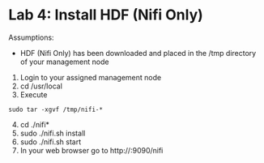 # Lab 4: Install HDF (Nifi Only)

Assumptions:

- HDF (Nifi Only) has been downloaded and placed in the /tmp directory of your management node

1. Login to your assigned management node
2. cd /usr/local
3. Execute
```
sudo tar -xgvf /tmp/nifi-*
```
4. cd ./nifi*
5. sudo ./nifi.sh install
6. sudo ./nifi.sh start
7. In your web browser go to http://<managementip>:9090/nifi

